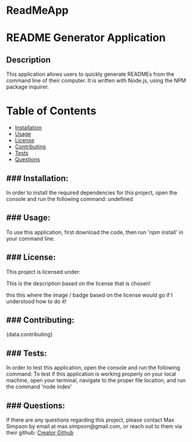 # ReadMeApp

 

  <!DOCTYPE html>
<html lang="en">

<head>
  <meta charset="UTF-8">
  <meta name="viewport" content="width=device-width, initial-scale=1.0">
  <meta http-equiv="X-UA-Compatible" content="ie=edge">
  <title>README Generator</title>
</head>

<body>
  <h1>README Generator Application</h1>
  <div>
    <h2 id='description'>Description</h2>
    <p>This application allows users to quickly generate READMEs from the command line of their computer. It is written with Node.js, using the NPM package inquirer.</p>
  </div>
  <div>
    <h1> Table of Contents </h2>
    <ul>
      <li><a href="#installation">Installation</a></li>
      <li><a href="#usage">Usage</a></li>
      <li><a href="#license">License</a></li>
      <li><a href="#contributing">Contributing</a></li>
      <li><a href="#tests">Tests</a></li>
      <li><a href="#questions">Questions</a></li>
    </ul>
  </div>
 <div>
   <h2 id='installation'> ### Installation: </h2>
   <p> In order to install the required dependencies for this project, open the console and run the following command:
    undefined </p>
 </div>
 <div>
   <h2 id='usage'> ### Usage: </h2>
   <p> To use this application, first download the code, then run 'npm install' in your command line.  </p>
 </div>
 <div>
   <h2 id='license'> ### License:</h2>
   <p>This project is licensed under: 
   </p>
   <p> This is the description based on the license that is chosen!</p>
   <p> this this where the image / badge based on the license would go if I understood how to do it! </p>
 </div>
 <div>
   <h2 id='contributing'> ### Contributing:</h2>
   <p>{data.contributing}</p>
 </div>
 <div>
   <h2 id='tests'>### Tests:</h2>
   <p>In order to test this application, open the console and run the following command:
    To test if this application is working properly on your local machine, open your terminal, navigate to the proper file location, and run the command 'node index'</p>
 </div>
 <div>
   <h2 id='questions'>### Questions:</h2>
   <p>If there are any questions regarding this project, please contact Max Simpson by email at max.simpson@gmail.com, or reach
    out to them via their github: <a href="https://github.com/maxdamoe">Creator Github</a></p>
 </div>
  
</body>
</html>
  

